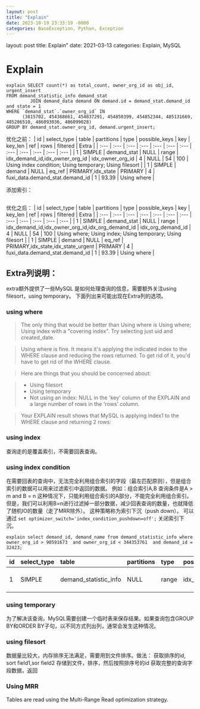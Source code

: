 ```yaml
---
layout: post
title: "Explain"
date: 2023-10-19 23:33:19 -0000
categories: BaseException, Python, Exception
---
```


layout: post
title: Explain"
date: 2021-03-13
categories: Explain, MySQL 

# Explain

```
explain SELECT count(*) as total_count, owner_org_id as obj_id, urgent_insert
FROM demand_statistic_info demand_stat
         JOIN demand_data demand ON demand.id = demand_stat.demand_id and state = 1
WHERE `demand_stat`.`owner_org_id` IN
      (3815702, 454368661, 454837291, 454850399, 454852344, 485131669, 485286510, 486093036, 486099028)
GROUP BY demand_stat.owner_org_id, demand.urgent_insert;
```

优化之前：
| id | select\_type | table | partitions | type | possible\_keys | key | key\_len | ref | rows | filtered | Extra |
| :--- | :--- | :--- | :--- | :--- | :--- | :--- | :--- | :--- | :--- | :--- | :--- |
| 1 | SIMPLE | demand\_stat | NULL | range | idx\_demand\_id,idx\_owner\_org\_id | idx\_owner\_org\_id | 4 | NULL | 54 | 100 | Using index condition; Using temporary; Using filesort |
| 1 | SIMPLE | demand | NULL | eq\_ref | PRIMARY,idx\_state | PRIMARY | 4 | fuxi\_data.demand\_stat.demand\_id | 1 | 93.39 | Using where |

添加索引：

```alter table demand_statistic_info add index idx_org_demand_id (owner_org_id, demand_id);
```

优化之后：
| id | select\_type | table | partitions | type | possible\_keys | key | key\_len | ref | rows | filtered | Extra |
| :--- | :--- | :--- | :--- | :--- | :--- | :--- | :--- | :--- | :--- | :--- | :--- |
| 1 | SIMPLE | demand\_stat | NULL | range | idx\_demand\_id,idx\_owner\_org\_id,idx\_org\_demand\_id | idx\_org\_demand\_id | 4 | NULL | 54 | 100 | Using where; Using index; Using temporary; Using filesort |
| 1 | SIMPLE | demand | NULL | eq\_ref | PRIMARY,idx\_state,idx\_state\_urgent | PRIMARY | 4 | fuxi\_data.demand\_stat.demand\_id | 1 | 93.39 | Using where |

## Extra列说明：
extra额外提供了一些MySQL 是如何处理查询的信息，需要额外关注using filesort，using temporary。
下面列出来可能出现在Extra列的选项。
### using where
> The only thing that would be better than Using where is Using where; Using index with a "covering index". Try selecting just uid and created_date.

> Using where is fine. It means it's applying the indicated index to the WHERE clause and reducing the rows returned. To get rid of it, you'd have to get rid of the WHERE clause.

> Here are things that you should be concerned about:

> - Using filesort
> - Using temporary
> - Not using an index: NULL in the 'key' column of the EXPLAIN and a large number of rows in the 'rows' column.

> Your EXPLAIN result shows that MySQL is applying index1 to the WHERE clause and returning 2 rows:

### using index
查询走的是覆盖索引，不需要回表查询。

### using index condition
在需要回表的查询中，无法完全利用组合索引的字段（最左匹配原则），但是组合索引的数据可以用来过滤索引中返回的数据。
例如：组合索引A,B
查询条件是A > m and B = n
这种情况下，只能利用组合索引的A部分，不能完全利用组合索引。
但是，我们可以利用B=n进行过滤掉一部分数据，减少回表查询的数量，也就降低了随机IO的数量（走了MRR除外）。
这种策略称为索引下沉（push down）。
可以通过 `set optimizer_switch='index_condition_pushdown=off';` 关闭索引下沉。

```
explain select demand_id, demand_name from demand_statistic_info where owner_org_id > 90591673  and owner_org_id < 344353761  and demand_id = 32423;
```
| id | select\_type | table | partitions | type | possible\_keys | key | key\_len | ref | rows | filtered | Extra |
| :--- | :--- | :--- | :--- | :--- | :--- | :--- | :--- | :--- | :--- | :--- | :--- |
| 1 | SIMPLE | demand\_statistic\_info | NULL | range | idx\_org\_demand\_id | idx\_org\_demand\_id | 4 | NULL | 87 | 10 | Using index condition |


### using temporary
为了解决该查询，MySQL需要创建一个临时表来保存结果。如果查询包含GROUP BY和ORDER BY子句，以不同方式列出列，通常会发生这种情况。

### using filesort
数据量比较大，内存排序无法满足，需要用到文件排序。做法：
获取排序的id, sort field1,sor field2
存储到文件，排序，然后按照排序号的id 获取完整的查询字段数据，返回

### Using MRR
Tables are read using the Multi-Range Read optimization strategy. 
